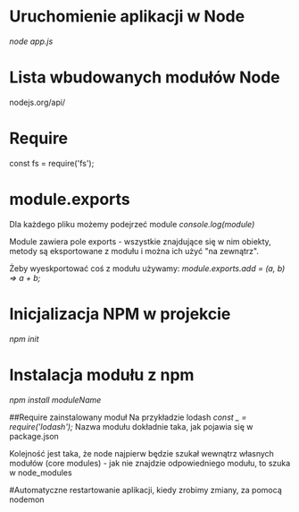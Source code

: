 # Uruchomienie aplikacji w Node
_node app.js_

# Lista wbudowanych modułów Node
nodejs.org/api/

# Require
const fs = require('fs');

# module.exports
Dla każdego pliku możemy podejrzeć module
_console.log(module)_

Module zawiera pole exports - wszystkie znajdujące się w nim obiekty, metody są eksportowane z modułu i można ich użyć "na zewnątrz".

Żeby wyeskportować coś z modułu używamy:
_module.exports.add = (a, b) => a + b;_

# Inicjalizacja NPM w projekcie
_npm init_

# Instalacja modułu z npm
_npm install moduleName_

##Require zainstalowany moduł
Na przykładzie lodash
*const _ = require('lodash');* 
Nazwa modułu dokładnie taka, jak pojawia się w package.json

Kolejność jest taka, że node najpierw będzie szukał wewnątrz własnych modułów (core modules) - jak nie znajdzie odpowiedniego modułu, to szuka w node_modules

#Automatyczne restartowanie aplikacji, kiedy zrobimy zmiany, za pomocą nodemon